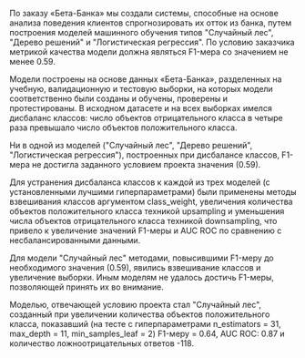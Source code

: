 ﻿По заказу «Бета-Банка» мы создали системы, способные на основе анализа поведения клиентов спрогнозировать их отток из банка, путем построения моделей машинного обучения типов "Случайный лес", "Дерево решений" и "Логистическая регрессия". По условию заказчика метрикой качества модели должна являться F1-мера со значением не менее 0.59.

Модели построены на основе данных «Бета-Банка», разделенных на учебную, валидационную и тестовую выборки, на которых модели соответственно были созданы и обучены, проверены и протестированы. В исходном датасете и на всех выборках имелся дисбаланс классов: число объектов отрицательного класса в четыре раза превышало число объектов положительного класса.

Ни в одной из моделей ("Случайный лес", "Дерево решений", "Логистическая регрессия"),  построенных при дисбалансе классов, F1-мера не достигла заданного условием проекта значения (0.59).

Для устранения дисбаланса классов к каждой из трех моделей (с установленными лучшими гиперпараметрами) были применены методы взвешивания классов аргументом class\_weight, увеличения количества объектов положительного класса техникой upsampling и уменьшения числа объектов отрицательного класса техникой downsampling, что привело к увеличение значений F1-меры и AUC ROC по сравнению с несбалансированными данными.

Для модели "Случайный лес" методами, повысившими F1-меру до необходимого значения (0.59), явились взвешивание классов и увеличение выборки. Иным моделям не удалось достичь F1-меры, позволяющей принять их во внимание.

Моделью, отвечающей условию проекта стал "Случайный лес", созданный при увеличении количества объектов положительного класса, показавший (на тесте с гиперпараметрами n\_estimators = 31, max\_depth = 11, min\_samples\_leaf = 2) F1-меру = 0.64, AUC ROC: 0.87 и количество ложноотрицательных ответов -118.
